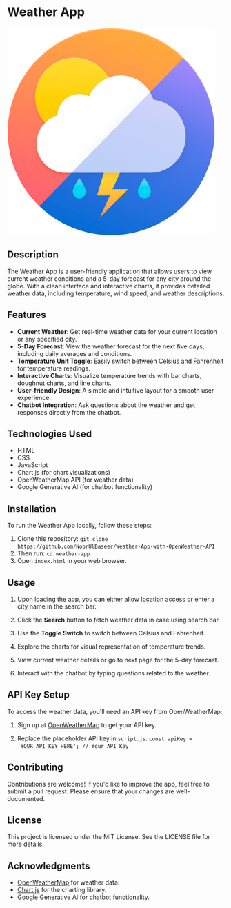 # Weather App

![Weather App Logo](images/logo.png)  <!-- Update the image path if necessary -->

## Description

The Weather App is a user-friendly application that allows users to view current weather conditions and a 5-day forecast for any city around the globe. With a clean interface and interactive charts, it provides detailed weather data, including temperature, wind speed, and weather descriptions. 

## Features

- **Current Weather**: Get real-time weather data for your current location or any specified city.
- **5-Day Forecast**: View the weather forecast for the next five days, including daily averages and conditions.
- **Temperature Unit Toggle**: Easily switch between Celsius and Fahrenheit for temperature readings.
- **Interactive Charts**: Visualize temperature trends with bar charts, doughnut charts, and line charts.
- **User-friendly Design**: A simple and intuitive layout for a smooth user experience.
- **Chatbot Integration**: Ask questions about the weather and get responses directly from the chatbot.

## Technologies Used

- HTML
- CSS
- JavaScript
- Chart.js (for chart visualizations)
- OpenWeatherMap API (for weather data)
- Google Generative AI (for chatbot functionality)

## Installation

To run the Weather App locally, follow these steps:

1. Clone this repository:
   ``git clone https://github.com/NoorUlBaseer/Weather-App-with-OpenWeather-API``
2. Then run:
    ``cd weather-app``
3. Open `index.html` in your web browser.

## Usage
   
1. Upon loading the app, you can either allow location access or enter a city name in the search bar.

2. Click the **Search** button to fetch weather data in case using search bar.

3. Use the **Toggle Switch** to switch between Celsius and Fahrenheit.

4. Explore the charts for visual representation of temperature trends.

5. View current weather details or go to next page for the 5-day forecast. 

6. Interact with the chatbot by typing questions related to the weather.

## API Key Setup

To access the weather data, you'll need an API key from OpenWeatherMap:

1. Sign up at [OpenWeatherMap](https://openweathermap.org/appid) to get your API key.

2. Replace the placeholder API key in `script.js`:
   ``const apiKey = 'YOUR_API_KEY_HERE'; // Your API Key``

## Contributing

Contributions are welcome! If you'd like to improve the app, feel free to submit a pull request. Please ensure that your changes are well-documented.

## License

This project is licensed under the MIT License. See the LICENSE file for more details.

## Acknowledgments

- [OpenWeatherMap](https://openweathermap.org/) for weather data.
- [Chart.js](https://www.chartjs.org/) for the charting library.
- [Google Generative AI](https://ai.google.dev/gemini-api/docs/quickstart?lang=web) for chatbot functionality.
